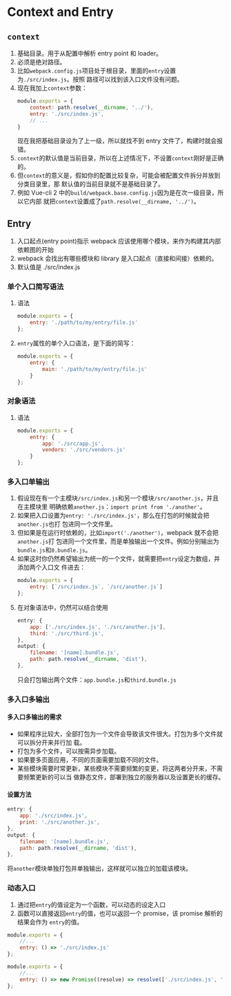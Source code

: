 # Context and Entry

## `context`
1. 基础目录。用于从配置中解析 entry point 和 loader。
2. 必须是绝对路径。
3. 比如`webpack.config.js`项目处于根目录，里面的`entry`设置为`./src/index.js`。按照
路径可以找到该入口文件没有问题。
4. 现在我加上`context`参数：
    ```js
    module.exports = {
        context: path.resolve(__dirname, '../'),
        entry: './src/index.js',
        // ...
    }
    ```
    现在我把基础目录设为了上一级，所以就找不到 entry 文件了，构建时就会报错。
5. `context`的默认值是当前目录，所以在上述情况下，不设置`context`刚好是正确的。
6. 但`context`的意义是，假如你的配置比较复杂，可能会被配置文件拆分并放到分类目录里，那
默认值的当前目录就不是基础目录了。
7. 例如 Vue-cli 2 中的`build/webpack.base.config.js`因为是在次一级目录，所以它内部
就把`context`设置成了`path.resolve(__dirname, '../')`。


## Entry
1. 入口起点(entry point)指示 webpack 应该使用哪个模块，来作为构建其内部依赖图的开始
2. webpack 会找出有哪些模块和 library 是入口起点（直接和间接）依赖的。
3. 默认值是 ./src/index.js

### 单个入口简写语法
1. 语法
    ```js
    module.exports = {
        entry: './path/to/my/entry/file.js'
    };
    ```
2. `entry`属性的单个入口语法，是下面的简写：
    ```js
    module.exports = {
        entry: {
            main: './path/to/my/entry/file.js'
        }
    };
    ```

### 对象语法
1. 语法
    ```js
    module.exports = {
        entry: {
            app: './src/app.js',
            vendors: './src/vendors.js'
        }
    };
    ```

### 多入口单输出
1. 假设现在有一个主模块`/src/index.js`和另一个模块`/src/another.js`，并且在主模块里
明确依赖`another.js`：`import print from './another'`。
2. 如果把入口设置为`entry: './src/index.js'`，那么在打包的时候就会把`another.js`也打
包进同一个文件里。
3. 但如果是在运行时依赖的，比如`import('./another')`，webpack 就不会把`another.js`打
包进同一个文件里，而是单独输出一个文件。例如分别输出为`bundle.js`和`0.bundle.js`。
4. 如果这时你仍然希望输出为统一的一个文件，就需要把`entry`设定为数组，并添加两个入口文
件进去：
    ```js
    module.exports = {
        entry: [`/src/index.js`, `/src/another.js`]
    };
    ```
5. 在对象语法中，仍然可以结合使用
    ```js
    entry: {
        app: ['./src/index.js', './src/another.js'],
        third: './src/third.js',
    },
    output: {
        filename: '[name].bundle.js',
        path: path.resolve(__dirname, 'dist'),
    },
    ```
    只会打包输出两个文件：`app.bundle.js`和`third.bundle.js`

### 多入口多输出
#### 多入口多输出的需求
* 如果程序比较大，全部打包为一个文件会导致该文件很大。打包为多个文件就可以拆分开来并行加
载。
* 打包为多个文件，可以按需异步加载。
* 如果要多页面应用，不同的页面需要加载不同的文件。
* 某些模块需要时常更新，某些模块不需要频繁的变更，将这两者分开来，不需要频繁更新的可以当
做静态文件，部署到独立的服务器以及设置更长的缓存。

#### 设置方法
```js
entry: {
    app: './src/index.js',
    print: './src/another.js',
},
output: {
    filename: '[name].bundle.js',
    path: path.resolve(__dirname, 'dist'),
},
```
将`another`模块单独打包并单独输出，这样就可以独立的加载该模块。

### 动态入口
1. 通过把`entry`的值设定为一个函数，可以动态的设定入口
2. 函数可以直接返回`entry`的值，也可以返回一个 promise，该 promise 解析的结果会作为
`entry`的值。

```js
module.exports = {
    //...
    entry: () => './src/index.js'
};
```
```js
module.exports = {
    //...
    entry: () => new Promise((resolve) => resolve(['./src/index.js', './src/another.js']))
};
```
